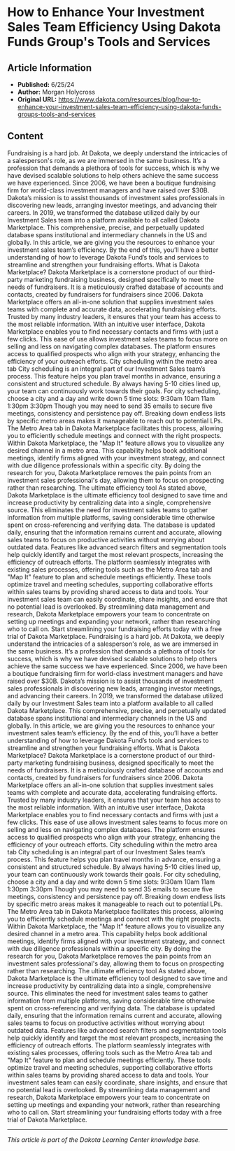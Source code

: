 # How to Enhance Your Investment Sales Team Efficiency Using Dakota Funds Group's Tools and Services

## Article Information
- **Published:** 6/25/24
- **Author:** Morgan Holycross
- **Original URL:** https://www.dakota.com/resources/blog/how-to-enhance-your-investment-sales-team-efficiency-using-dakota-funds-groups-tools-and-services

## Content

Fundraising is a hard job. At Dakota, we deeply understand the intricacies of a salesperson's role, as we are immersed in the same business. It’s a profession that demands a plethora of tools for success, which is why we have devised scalable solutions to help others achieve the same success we have experienced. Since 2006, we have been a boutique fundraising firm for world-class investment managers and have raised over $30B. Dakota’s mission is to assist thousands of investment sales professionals in discovering new leads, arranging investor meetings, and advancing their careers. In 2019, we transformed the database utilized daily by our Investment Sales team into a platform available to all called Dakota Marketplace. This comprehensive, precise, and perpetually updated database spans institutional and intermediary channels in the US and globally. In this article, we are giving you the resources to enhance your investment sales team’s efficiency. By the end of this, you’ll have a better understanding of how to leverage Dakota Fund’s tools and services to streamline and strengthen your fundraising efforts. What is Dakota Marketplace? Dakota Marketplace is a cornerstone product of our third-party marketing fundraising business, designed specifically to meet the needs of fundraisers. It is a meticulously crafted database of accounts and contacts, created by fundraisers for fundraisers since 2006. Dakota Marketplace offers an all-in-one solution that supplies investment sales teams with complete and accurate data, accelerating fundraising efforts. Trusted by many industry leaders, it ensures that your team has access to the most reliable information. With an intuitive user interface, Dakota Marketplace enables you to find necessary contacts and firms with just a few clicks. This ease of use allows investment sales teams to focus more on selling and less on navigating complex databases. The platform ensures access to qualified prospects who align with your strategy, enhancing the efficiency of your outreach efforts. City scheduling within the metro area tab City scheduling is an integral part of our Investment Sales team’s process. This feature helps you plan travel months in advance, ensuring a consistent and structured schedule. By always having 5-10 cities lined up, your team can continuously work towards their goals. For city scheduling, choose a city and a day and write down 5 time slots: 9:30am 10am 11am 1:30pm 3:30pm Though you may need to send 35 emails to secure five meetings, consistency and persistence pay off. Breaking down endless lists by specific metro areas makes it manageable to reach out to potential LPs. The Metro Area tab in Dakota Marketplace facilitates this process, allowing you to efficiently schedule meetings and connect with the right prospects. Within Dakota Marketplace, the "Map It" feature allows you to visualize any desired channel in a metro area. This capability helps book additional meetings, identify firms aligned with your investment strategy, and connect with due diligence professionals within a specific city. By doing the research for you, Dakota Marketplace removes the pain points from an investment sales professional's day, allowing them to focus on prospecting rather than researching. The ultimate efficiency tool As stated above, Dakota Marketplace is the ultimate efficiency tool designed to save time and increase productivity by centralizing data into a single, comprehensive source. This eliminates the need for investment sales teams to gather information from multiple platforms, saving considerable time otherwise spent on cross-referencing and verifying data. The database is updated daily, ensuring that the information remains current and accurate, allowing sales teams to focus on productive activities without worrying about outdated data. Features like advanced search filters and segmentation tools help quickly identify and target the most relevant prospects, increasing the efficiency of outreach efforts. The platform seamlessly integrates with existing sales processes, offering tools such as the Metro Area tab and "Map It" feature to plan and schedule meetings efficiently. These tools optimize travel and meeting schedules, supporting collaborative efforts within sales teams by providing shared access to data and tools. Your investment sales team can easily coordinate, share insights, and ensure that no potential lead is overlooked. By streamlining data management and research, Dakota Marketplace empowers your team to concentrate on setting up meetings and expanding your network, rather than researching who to call on. Start streamlining your fundraising efforts today with a free trial of Dakota Marketplace. Fundraising is a hard job. At Dakota, we deeply understand the intricacies of a salesperson's role, as we are immersed in the same business. It’s a profession that demands a plethora of tools for success, which is why we have devised scalable solutions to help others achieve the same success we have experienced. Since 2006, we have been a boutique fundraising firm for world-class investment managers and have raised over $30B. Dakota’s mission is to assist thousands of investment sales professionals in discovering new leads, arranging investor meetings, and advancing their careers. In 2019, we transformed the database utilized daily by our Investment Sales team into a platform available to all called Dakota Marketplace. This comprehensive, precise, and perpetually updated database spans institutional and intermediary channels in the US and globally. In this article, we are giving you the resources to enhance your investment sales team’s efficiency. By the end of this, you’ll have a better understanding of how to leverage Dakota Fund’s tools and services to streamline and strengthen your fundraising efforts. What is Dakota Marketplace? Dakota Marketplace is a cornerstone product of our third-party marketing fundraising business, designed specifically to meet the needs of fundraisers. It is a meticulously crafted database of accounts and contacts, created by fundraisers for fundraisers since 2006. Dakota Marketplace offers an all-in-one solution that supplies investment sales teams with complete and accurate data, accelerating fundraising efforts. Trusted by many industry leaders, it ensures that your team has access to the most reliable information. With an intuitive user interface, Dakota Marketplace enables you to find necessary contacts and firms with just a few clicks. This ease of use allows investment sales teams to focus more on selling and less on navigating complex databases. The platform ensures access to qualified prospects who align with your strategy, enhancing the efficiency of your outreach efforts. City scheduling within the metro area tab City scheduling is an integral part of our Investment Sales team’s process. This feature helps you plan travel months in advance, ensuring a consistent and structured schedule. By always having 5-10 cities lined up, your team can continuously work towards their goals. For city scheduling, choose a city and a day and write down 5 time slots: 9:30am 10am 11am 1:30pm 3:30pm Though you may need to send 35 emails to secure five meetings, consistency and persistence pay off. Breaking down endless lists by specific metro areas makes it manageable to reach out to potential LPs. The Metro Area tab in Dakota Marketplace facilitates this process, allowing you to efficiently schedule meetings and connect with the right prospects. Within Dakota Marketplace, the "Map It" feature allows you to visualize any desired channel in a metro area. This capability helps book additional meetings, identify firms aligned with your investment strategy, and connect with due diligence professionals within a specific city. By doing the research for you, Dakota Marketplace removes the pain points from an investment sales professional's day, allowing them to focus on prospecting rather than researching. The ultimate efficiency tool As stated above, Dakota Marketplace is the ultimate efficiency tool designed to save time and increase productivity by centralizing data into a single, comprehensive source. This eliminates the need for investment sales teams to gather information from multiple platforms, saving considerable time otherwise spent on cross-referencing and verifying data. The database is updated daily, ensuring that the information remains current and accurate, allowing sales teams to focus on productive activities without worrying about outdated data. Features like advanced search filters and segmentation tools help quickly identify and target the most relevant prospects, increasing the efficiency of outreach efforts. The platform seamlessly integrates with existing sales processes, offering tools such as the Metro Area tab and "Map It" feature to plan and schedule meetings efficiently. These tools optimize travel and meeting schedules, supporting collaborative efforts within sales teams by providing shared access to data and tools. Your investment sales team can easily coordinate, share insights, and ensure that no potential lead is overlooked. By streamlining data management and research, Dakota Marketplace empowers your team to concentrate on setting up meetings and expanding your network, rather than researching who to call on. Start streamlining your fundraising efforts today with a free trial of Dakota Marketplace.

---

*This article is part of the Dakota Learning Center knowledge base.*